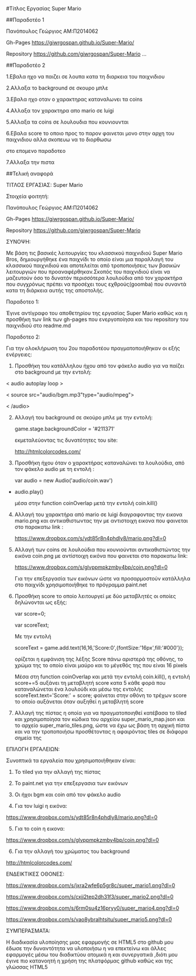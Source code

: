 
#Τίτλος Εργασίας Super Mario

##Παραδοτέο 1


Πανόπουλος Γεώργιος ΑΜ:Π2014062

Gh-Pages https://giwrgospan.github.io/Super-Mario/

Repository https://github.com/giwrgospan/Super-Mario
...

##Παραδοτέο 2

1.Εβαλα ηχο να παιζει σε λουπα κατα τη διαρκεια του παιχνιδιου

2.Αλλαξα το background σε σκουρο μπλε

3.Εβαλα ηχο οταν ο χαρακτηρας καταναλωνει 
  τα coins
  
4.Αλλαξα τον χαρακτηρα απο mario σε luigi

5.Αλλαξα τα coins σε λουλουδια που κουνιουνται

6.Εβαλα score το οποιο προς το παρον φαινεται μονο στην αρχη του παιχνιδιου αλλα σκοπευω να το διορθωσω

  στο επομενο παραδοτεο
  
7.Αλλαξα την πιστα

##Τελική αναφορά

ΤΙΤΛΟΣ ΕΡΓΑΣΙΑΣ: Super Mario

Στοιχεία φοιτητή:


Πανόπουλος Γεώργιος ΑΜ:Π2014062

Gh-Pages https://giwrgospan.github.io/Super-Mario/

Repository https://github.com/giwrgospan/Super-Mario

ΣΥΝΟΨΗ:

Με βάση τις βασικές λειτουργίες του κλασσικού παιχνιδιού Super Mario Bros, δημιουργήθηκε ένα παιχνίδι το οποίο είναι μια παραλλαγή του κλασσικού παιχνιδιού και αποτελείται από τροποποιήσεις των βασικών λειτουργιών που προαναφέρθηκαν.Σκοπός του παιχνιδιού είναι να μαζευτούν όσο το δυνατόν περισσότερα λουλούδια από τον χαρακτήρα που συγχρόνως πρέπει να προσέχει τους εχθρούς(goomba) που συναντά κατα τη διάρκεια αυτής της αποστολής. 

Παραδοτεο 1:

Έγινε αντίγραφο του αποθετηρίου της εργασίας Super Mario καθώς και η προσθήκη των link των gh-pages που ενεργοποίησα και του repository του παιχνιδιού στο readme.md

Παραδοτεο 2:

Για την ολοκλήρωση του 2ου παραδοτέου πραγματοποιήθηκαν οι εξής ενέργειες:

1. Προσθήκη του κατάλληλου ήχου από τον φάκελο audio για να παίζει στο background με την εντολή:
  
  < audio autoplay loop >
    
   < source src="audio/bgm.mp3"type="audio/mpeg">
  
  < /audio>

2. Αλλαγή του background σε σκούρο μπλε με την εντολή: 

   game.stage.backgroundColor = '#211371' 

   εκμεταλεύοντας τις δυνατότητες του site:

   http://htmlcolorcodes.com/
 
3. Προσθήκη ήχου όταν ο χαρακτήρας καταναλώνει τα λουλούδια,  από τον φάκελο audio με τη εντολή :
   
   var audio = new Audio('audio/coin.wav')
 -                        
     audio.play()
   
   μέσα στην function coinOverlap μετά την εντολή coin.kill()
   
4. Αλλαγή του χαρακτήρα από mario σε luigi διαγραφοντας την εικονα mario.png και αντικαθιστωντας την με  αντιστοιχη εικονα που φαινεται    στο παρακατω link  :

    https://www.dropbox.com/s/ydt85r8n4phdly8/mario.png?dl=0

5. Αλλαγή των coins σε λουλούδια που κουνιούνται αντικαθιστώντας την εικόνα coin.png με αντίστοιχη εικόνα που φαινεται στο παρακατω        link:   

   https://www.dropbox.com/s/glvppmpkzmby4bp/coin.png?dl=0
   
   
   Για την επεξεργασία των εικόνων ώστε να προσαρμοστούν κατάλληλα στο παιχνίδι χρησιμοποιήθηκε το πρόγραμμα paint.net
   
   
6. Προσθήκη score το οποίο λειτουργεί με δύο μεταβλητές οι οποίες δηλώνονται ως εξής:

   var score=0;
	
   var scoreText;
   
   Με την εντολή 
   
   scoreText = game.add.text(16,16,'Score:0',{fontSize:'16px',fill:'#000'});
   
   ορίζεται η εμφάνιση της λέξης Score πάνω αριστερά της οθόνης, το χρώμα της το οποίο είναι μαύρο και το μέγεθός της που είναι 16          pixels
   
   Μέσα στη function coinOverlap και μετά την εντολή coin.kill(), η εντολή score+=5 αυξάνει τη μεταβλητή score κατα 5 κάθε φορά που        καταναλώνεται ένα λουλούδι και μέσω της εντολής scoreText.text='Score:' + score;  φαίνεται στην οθόνη το τρέχων score το οποίο          αυξάνεται όταν αυξηθεί η μεταβλητή score 
    
  7. Αλλαγή της πίστας η οποία για να πραγματοποιηθεί κατέβασα το tiled και χρησιμοποίησα τον κώδικα του αρχείου
     super_mario_map.json 
     και το αρχείο super_mario_tiles.png, ώστε να έχω ως βάση τη αρχική πίστα και να την τροποποιήσω προσθέτοντας η αφαιρόντας tiles σε      διάφορα σημεία της
   
ΕΠΙΛΟΓΗ ΕΡΓΑΛΕΙΩΝ:

Συνοπτικά τα εργαλεία που χρησιμοποιήθηκαν είναι:

1. Το τiled για την αλλαγή της πίστας

2. To paint.net για την επεξεργασια των εικόνων

3. Οι ήχοι bgm και coin από τον φάκελο audio

4. Για τον luigi η εικόνα:

https://www.dropbox.com/s/ydt85r8n4phdly8/mario.png?dl=0


5. Για το coin η εικονα:

 https://www.dropbox.com/s/glvppmpkzmby4bp/coin.png?dl=0
 
6. Για την αλλαγή του χρώματος του background 

 http://htmlcolorcodes.com/
 
 
 ΕΝΔΕΙΚΤΙΚΕΣ ΟΘΟΝΕΣ:
 
 https://www.dropbox.com/s/jxra2wfe6p5gr8c/super_mario1.png?dl=0
 
 https://www.dropbox.com/s/cxjj2tep2dh31f3/super_mario2.png?dl=0
 
 https://www.dropbox.com/s/6rm0su4z16pryy0/super_mario4.png?dl=0

 https://www.dropbox.com/s/vao8ybralhtsitu/super_mario5.png?dl=0
 
 
ΣΥΜΠΕΡΑΣΜΑΤΑ:

Η διαδικασία υλοποίησης μιας εφαρμογής σε HTML5 στο github μου έδωσε την δυναντότητα να υλοποιήσω η να επεκτείνω και άλλες εφαρμογές μέσω του διαδικτύου ατομικά η και συνεργατικά ,διότι μου έγινε πιο κατανοητή η χρήση της πλατφόρμας github καθώς και της γλώσσας HTML5








